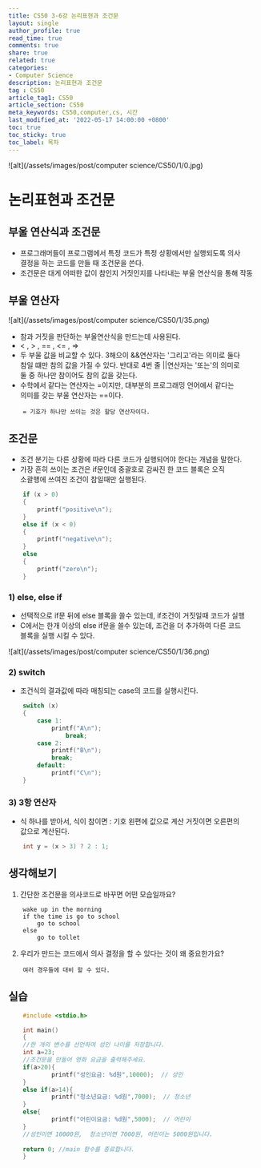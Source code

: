 ```yaml
---
title: CS50 3-6강 논리표현과 조건문
layout: single
author_profile: true
read_time: true
comments: true
share: true
related: true
categories:
- Computer Science
description: 논리표현과 조건문
tag : CS50
article_tag1: CS50
article_section: CS50
meta_keywords: CS50,computer,cs, 시간
last_modified_at: '2022-05-17 14:00:00 +0800'
toc: true
toc_sticky: true
toc_label: 목차
---
```


![alt](/assets/images/post/computer science/CS50/1/0.jpg)

논리표현과 조건문
=================

## 부울 연산식과 조건문

* 프로그래머들이 프로그램에서 특정 코드가 특정 상황에서만 실행되도록 의사  
  결정을 하는 코드를 만들 때 조건문을 쓴다.
* 조건문은 대게 어떠한 값이 참인지 거짓인지를 나타내는 부울 연산식을 통해 작동

## 부울 연산자

![alt](/assets/images/post/computer science/CS50/1/35.png)

* 참과 거짓을 판단하는 부울연산식을 만드는데 사용된다.
* < , > , == , <= , =>
* 두 부울 값을 비교할 수 있다. 3해으이 &&연산자는 '그리고'라는 의미로 둘다  
  참일 떄만 참의 값을 가질 수 있다. 반대로 4번 줄 ||연산자는 '또는'의 의미로  
  둘 중 하나만 참이어도 참의 값을 갖는다.
* 수학에서 같다는 연산자는 =이지만, 대부분의 프로그래밍 언어에서 같다는   
  의미를 갖는 부울 연산자는 ==이다.

```
    = 기호가 하나만 쓰이는 것은 할당 연산자이다.
```

## 조건문

* 조건 분기는 다른 상황에 따라 다른 코드가 실행되어야 한다는 개념을 말한다.
* 가장 흔히 쓰이는 조건은 if문인데 중괄호로 감싸진 한 코드 블록은 오직  
  소괄행에 쓰여진 조건이 참일때만 실행된다.

```c
    if (x > 0)
    {
        printf("positive\n");
    }
    else if (x < 0)
    {
        printf("negative\n");
    }
    else
    {
        printf("zero\n");
    }
```

### 1) else, else if

* 선택적으로 if문 뒤에 else 블록을 쓸수 있는데, if조건이 거짓일때 코드가 실행
* C에서는 한개 이상의 else if문을 쓸수 있는데, 조건을 더 추가하여 다른 코드  
  블록을 실행 시킬 수 있다.

![alt](/assets/images/post/computer science/CS50/1/36.png)

### 2) switch

* 조건식의 결과값에 따라 매칭되는 case의 코드를 실행시킨다.

```c
    switch (x)
    {
        case 1:
            printf("A\n");
                break;
        case 2:
            printf("B\n");
            break;
        default:
            printf("C\n");	
    }
```

### 3) 3항 연산자

* 식 하나를 받아서, 식이 참이면 : 기호 왼편에 값으로 계산 거짓이면 오른편의  
  값으로 계산된다.

```c
    int y = (x > 3) ? 2 : 1;
```

## 생각해보기

1. 간단한 조건문을 의사코드로 바꾸면 어떤 모습일까요?

```
    wake up in the morning
    if the time is go to school
        go to school
    else 
        go to tollet
```

2. 우리가 만드는 코드에서 의사 결정을 할 수 있다는 것이 왜 중요한가요?

```
    여러 경우들에 대비 할 수 있다.
```

## 실습

```c
    #include <stdio.h> 

    int main() 
    {
    //한 개의 변수를 선언하여 성인 나이를 저장합니다.
    int a=23;
    //조건문을 만들어 영화 요금을 출력해주세요.
    if(a>20){
            printf("성인요금: %d원",10000);	// 성인
    }
    else if(a>14){
            printf("청소년요금: %d원",7000);	// 청소년
    }
    else{
            printf("어린이요금: %d원",5000);	// 어린이
    }
    //성인이면 10000원,  청소년이면 7000원, 어린이는 5000원입니다.
    
    return 0; //main 함수를 종료합니다.
    }
```